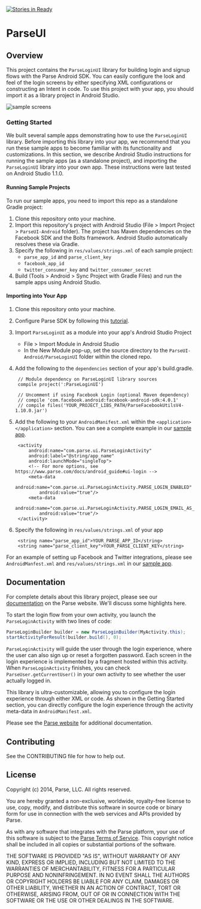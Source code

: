 [![Stories in Ready](https://badge.waffle.io/sendanything/ParseUI-Android.png?label=ready&title=Ready)](https://waffle.io/sendanything/ParseUI-Android)
# ParseUI
## Overview
This project contains the `ParseLoginUI` library for building login and signup flows with the Parse Android SDK.
You can easily configure the look and feel of the login screens by either specifying XML configurations or constructing an Intent in code.
To use this project with your app, you should import it as a library project in Android Studio.

![sample screens](http://parseui-android.parseapp.com/images/parse_login_sample_screens.png)

### Getting Started
We built several sample apps demonstrating how to use the `ParseLoginUI` library.  Before importing
this library into your app, we recommend that you run these sample apps to become familiar with its
functionality and customizations.  In this section, we describe Android Studio instructions for
running the sample apps (as a standalone project), and importing the `ParseLoginUI` library into
your own app.  These instructions were last tested on Android Studio 1.1.0.

#### Running Sample Projects
To run our sample apps, you need to import this repo as a standalone Gradle project:

1. Clone this repository onto your machine.
2. Import this repository's project with Android Studio (File > Import Project > `ParseUI-Android` folder). The project has Maven dependencies on the Facebook SDK and the Bolts framework.  Android Studio automatically resolves these via Gradle.
3. Specify the following in `res/values/strings.xml` of each sample project:
    * <code>parse_app_id</code> and <code>parse_client_key</code>
    * <code>facebook_app_id</code>
    * <code>twitter_consumer_key</code> and <code>twitter_consumer_secret</code>
4. Build (Tools > Android > Sync Project with Gradle Files) and run the sample apps using Android Studio.

#### Importing into Your App
1. Clone this repository onto your machine.
2. Configure Parse SDK by following this [tutorial](https://www.parse.com/apps/quickstart#parse_data/mobile/android/native/existing).
3. Import `ParseLoginUI` as a module into your app's Android Studio Project
    * File > Import Module in Android Studio
    * In the New Module pop-up, set the source directory to the `ParseUI-Android/ParseLoginUI` folder within the cloned repo.
    
4. Add the following to the `dependencies` section of your app's build.gradle.

        // Module dependency on ParseLoginUI library sources
        compile project(':ParseLoginUI')

        // Uncomment if using Facebook Login (optional Maven dependency)
        // compile 'com.facebook.android:facebook-android-sdk:4.0.1'
        // compile files('YOUR_PROJECT_LIBS_PATH/ParseFacebookUtilsV4-1.10.0.jar')

5. Add the following to your `AndroidManifest.xml` within the `<application></application>` section.  You can see a complete example in our [sample app](https://github.com/ParsePlatform/ParseUI-Android/blob/master/ParseLoginSampleBasic/src/main/AndroidManifest.xml).

        <activity
            android:name="com.parse.ui.ParseLoginActivity"
            android:label="@string/app_name"
            android:launchMode="singleTop">
            <!-- For more options, see https://www.parse.com/docs/android_guide#ui-login -->
            <meta-data
                android:name="com.parse.ui.ParseLoginActivity.PARSE_LOGIN_ENABLED"
                android:value="true"/>
            <meta-data
                android:name="com.parse.ui.ParseLoginActivity.PARSE_LOGIN_EMAIL_AS_USERNAME"
                android:value="true"/>
        </activity>

6. Specify the following in `res/values/strings.xml` of your app

        <string name="parse_app_id">YOUR_PARSE_APP_ID</string>
        <string name="parse_client_key">YOUR_PARSE_CLIENT_KEY</string>

For an example of setting up Facebook and Twitter integrations, please see `AndroidManfest.xml` and `res/values/strings.xml` in our [sample app](https://github.com/ParsePlatform/ParseUI-Android/blob/master/ParseLoginSampleBasic).

## Documentation
For complete details about this library project, please see our [documentation](https://www.parse.com/docs/android/guide#user-interface-parseloginui) on the Parse website.
We'll discuss some highlights here.

To start the login flow from your own activity, you launch the `ParseLoginActivity` with two lines of code:

```java
ParseLoginBuilder builder = new ParseLoginBuilder(MyActivity.this);
startActivityForResult(builder.build(), 0);
```

`ParseLoginActivity` will guide the user through the login experience, where the user can also sign up or reset a forgotten password.
Each screen in the login experience is implemented by a fragment hosted within this activity.
When `ParseLoginActivity` finishes, you can check `ParseUser.getCurrentUser()` in your own activity to see whether the user actually logged in.

This library is ultra-customizable, allowing you to configure the login experience through either XML or code.
As shown in the Getting Started section, you can directly configure the login experience through the activity
meta-data in `AndroidManifest.xml`.

Please see the [Parse website](https://www.parse.com/docs/android/guide#user-interface-parseloginui) for additional documentation.

## Contributing
See the CONTRIBUTING file for how to help out.

## License
Copyright (c) 2014, Parse, LLC. All rights reserved.

You are hereby granted a non-exclusive, worldwide, royalty-free license to use,
copy, modify, and distribute this software in source code or binary form for use
in connection with the web services and APIs provided by Parse.

As with any software that integrates with the Parse platform, your use of
this software is subject to the [Parse Terms of Service](https://www.parse.com/about/terms). This copyright notice shall be
included in all copies or substantial portions of the software.

THE SOFTWARE IS PROVIDED "AS IS", WITHOUT WARRANTY OF ANY KIND, EXPRESS OR
IMPLIED, INCLUDING BUT NOT LIMITED TO THE WARRANTIES OF MERCHANTABILITY, FITNESS
FOR A PARTICULAR PURPOSE AND NONINFRINGEMENT. IN NO EVENT SHALL THE AUTHORS OR
COPYRIGHT HOLDERS BE LIABLE FOR ANY CLAIM, DAMAGES OR OTHER LIABILITY, WHETHER
IN AN ACTION OF CONTRACT, TORT OR OTHERWISE, ARISING FROM, OUT OF OR IN
CONNECTION WITH THE SOFTWARE OR THE USE OR OTHER DEALINGS IN THE SOFTWARE.
